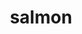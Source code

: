 ---
title: "salmon"
layout: cache
categories: [package, v0.18.1]
meta: {"versions": ["1.4.0"], "compilers": ["gcc@=7.3.1"], "oss": ["amzn2"], "platforms": ["linux"], "targets": ["aarch64", "graviton2", "x86_64_v3", "x86_64_v4"], "stacks": ["aws-isc", "aws-isc-aarch64", "root"], "num_specs": 4, "num_specs_by_stack": {"aws-isc": 2, "root": 4, "aws-isc-aarch64": 2}}
spec_details: [{"hash": "iynsithb327flwyj4vtj5ljygiqxnfpg", "compiler": "gcc@=7.3.1", "versions": ["1.4.0"], "os": "amzn2", "platform": "linux", "target": "x86_64_v4", "variants": ["build_type=RELEASE", "~ipo"], "stacks": ["aws-isc", "root"], "size": "-", "tarball": "https://binaries.spack.io/releases/v0.18.1/build_cache/linux-amzn2-x86_64_v4/gcc-7.3.1/salmon-1.4.0/linux-amzn2-x86_64_v4-gcc-7.3.1-salmon-1.4.0-iynsithb327flwyj4vtj5ljygiqxnfpg.spack"}, {"hash": "stmlvql6f5npque5me3vs5wg6lc4tafb", "compiler": "gcc@=7.3.1", "versions": ["1.4.0"], "os": "amzn2", "platform": "linux", "target": "x86_64_v3", "variants": ["build_type=RELEASE", "~ipo"], "stacks": ["aws-isc", "root"], "size": "-", "tarball": "https://binaries.spack.io/releases/v0.18.1/build_cache/linux-amzn2-x86_64_v3/gcc-7.3.1/salmon-1.4.0/linux-amzn2-x86_64_v3-gcc-7.3.1-salmon-1.4.0-stmlvql6f5npque5me3vs5wg6lc4tafb.spack"}, {"hash": "qfhji2zsz7iapbw6ck36p5yzal73gncv", "compiler": "gcc@=7.3.1", "versions": ["1.4.0"], "os": "amzn2", "platform": "linux", "target": "aarch64", "variants": ["build_type=RELEASE", "~ipo"], "stacks": ["root", "aws-isc-aarch64"], "size": "-", "tarball": "https://binaries.spack.io/releases/v0.18.1/build_cache/linux-amzn2-aarch64/gcc-7.3.1/salmon-1.4.0/linux-amzn2-aarch64-gcc-7.3.1-salmon-1.4.0-qfhji2zsz7iapbw6ck36p5yzal73gncv.spack"}, {"hash": "i3kjsq6v4bd4on237und4xzi7sd66gka", "compiler": "gcc@=7.3.1", "versions": ["1.4.0"], "os": "amzn2", "platform": "linux", "target": "graviton2", "variants": ["build_type=RELEASE", "~ipo"], "stacks": ["root", "aws-isc-aarch64"], "size": "-", "tarball": "https://binaries.spack.io/releases/v0.18.1/build_cache/linux-amzn2-graviton2/gcc-7.3.1/salmon-1.4.0/linux-amzn2-graviton2-gcc-7.3.1-salmon-1.4.0-i3kjsq6v4bd4on237und4xzi7sd66gka.spack"}]
---